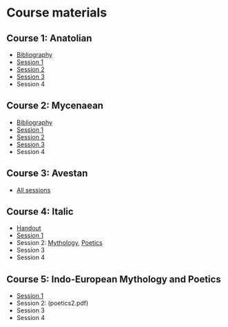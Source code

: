 # Course materials

## Course 1: Anatolian
- [Bibliography](anatolian_bibl.pdf)
- [Session 1](anatolian1.pdf)
- [Session 2](anatolian2.pdf)
- [Session 3](anatolian3.pdf)
- Session 4

## Course 2: Mycenaean
- [Bibliography](mycenaean_bibl.pdf)
- [Session 1](mycenaean1.pdf)
- [Session 2](mycenaean2.pdf)
- [Session 3](mycenaean3.pdf)
- Session 4

## Course 3: Avestan
- [All sessions](avestan.pdf)

## Course 4: Italic
- [Handout](italic_handout.pdf)
- [Session 1](italic1.pdf)
- Session 2: [Mythology](poetics2.pdf), [Poetics](poetics3.pdf)
- Session 3
- Session 4

## Course 5: Indo-European Mythology and Poetics 
- [Session 1](poetics1.pdf)
- Session 2: (poetics2.pdf)
- Session 3
- Session 4

  
